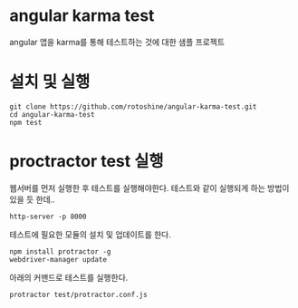 # angular karma test
angular 앱을 karma를 통해 테스트하는 것에 대한 샘플 프로젝트

# 설치 및 실행
```
git clone https://github.com/rotoshine/angular-karma-test.git
cd angular-karma-test
npm test
```

# proctractor test 실행
웹서버를 먼저 실행한 후 테스트를 실행해야한다.
테스트와 같이 실행되게 하는 방법이 있을 듯 한데..
```
http-server -p 8000
```
테스트에 필요한 모듈의 설치 및 업데이트를 한다.
```
npm install protractor -g
webdriver-manager update
```
아래의 커맨드로 테스트를 실행한다.
```
protractor test/protractor.conf.js
```